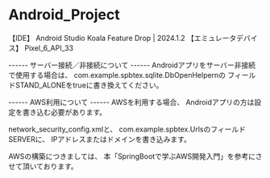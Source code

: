 # Android_Project

【IDE】
Android Studio Koala Feature Drop | 2024.1.2
【エミュレータデバイス】
Pixel_6_API_33


------ サーバー接続／非接続について ------
Androidアプリをサーバー非接続で使用する場合は、
com.example.spbtex.sqlite.DbOpenHelpernの
フィールドSTAND_ALONEをtrueに書き換えてください。


------ AWS利用について ------
AWSを利用する場合、
Androidアプリの方は設定を書き込む必要があります。

network_security_config.xmlと、
com.example.spbtex.UrlsのフィールドSERVERに、
IPアドレスまたはドメインを書き込みます。


AWSの構築につきましては、
本「SpringBootで学ぶAWS開発入門」を参考にさせて頂いております。